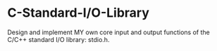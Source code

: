 # C-Standard-I/O-Library

Design and implement MY own core input and output functions of the C/C++ standard I/O library: stdio.h. 
